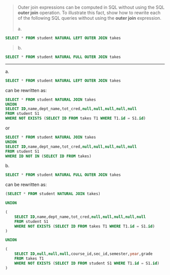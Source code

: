 > Outer join expressions can be computed in SQL without using the SQL **outer join** operation. 
> To illustrate this fact, show how to rewrite each of the following SQL queries without using the
> **outer join** expression. <br>
> <br>
> a.
```sql 
SELECT * FROM student NATURAL LEFT OUTER JOIN takes
```
> b. 
```sql
SELECT * FROM student NATURAL FULL OUTER JOIN takes
```

--------------------------------

a. 
```sql 
SELECT * FROM student NATURAL LEFT OUTER JOIN takes
```

can be rewritten as:

```sql
SELECT * FROM student NATURAL JOIN takes
UNION
SELECT ID,name,dept_name,tot_cred,null,null,null,null,null
FROM student S1 
WHERE NOT EXISTS (SELECT ID FROM takes T1 WHERE T1.id = S1.id)
```

or 

```sql
SELECT * FROM student NATURAL JOIN takes
UNION
SELECT ID,name,dept_name,tot_cred,null,null,null,null,null
FROM student S1 
WHERE ID NOT IN (SELECT ID FROM takes)
```

b.

```sql
SELECT * FROM student NATURAL FULL OUTER JOIN takes
```

can be rewritten as: 

```sql
(SELECT * FROM student NATURAL JOIN takes)

UNION

(
    SELECT ID,name,dept_name,tot_cred,null,null,null,null,null
    FROM student S1    
    WHERE NOT EXISTS (SELECT ID FROM takes T1 WHERE T1.id = S1.id)
)

UNION 

(
    SELECT ID,null,null,null,course_id,sec_id,semester,year,grade
    FROM takes T1
    WHERE NOT EXISTS (SELECT ID FROM student S1 WHERE T1.id = S1.id)
)
```